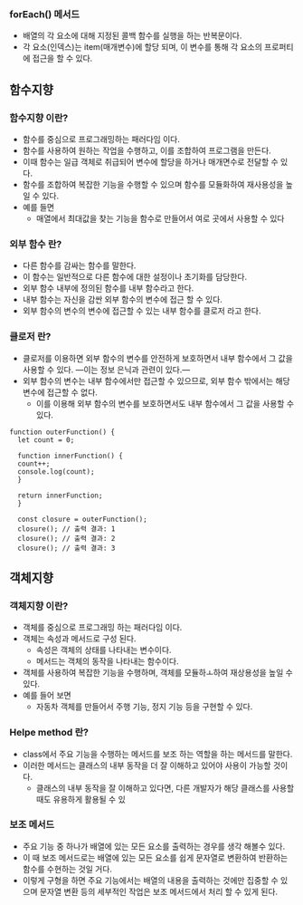### forEach() 메서드

- 배열의 각 요소에 대해 지정된 콜백 함수를 실행을 하는 반복문이다.
- 각 요소(인덱스)는 item(매개변수)에 할당 되며, 이 변수를 통해 각 요소의 프로퍼티에 접근을 할 수 있다.




## 함수지향

### 함수지향 이란?

- 함수를 중심으로 프로그래밍하는 패러다임 이다.
- 함수를 사용하여 원하는 작업을 수행하고, 이를 조합하여 프로그램을 만든다.
- 이때 함수는 일급 객체로 취급되어 변수에 할당을 하거나 매개면수로 전달할 수 있다.
- 함수를 조합하여 복잡한 기능을 수행할 수 있으며 함수를 모듈화하여 재사용성을 높일 수 있다.
- 예를 들면
    - 매열에서 최대값을 찾는 기능을 함수로 만들어서 여로 곳에서 사용할 수 있다

### 외부 함수 란?

- 다른 함수를 감싸는 함수를 말한다.
- 이 함수는 일반적으로 다른 함수에 대한 설정이나 초기화를 담당한다.
- 외부 함수 내부에 정의된 함수를 내부 함수라고 한다.
- 내부 함수는 자신을 감싼 외부 함수의 변수에 접근 할 수 있다.
- 외부 함수의 변수의 변수에 접근할 수 있는 내부 함수를 클로저 라고 한다.

### 클로저 란?

- 클로저를 이용하면 외부 함수의 변수를 안전하게 보호하면서 내부 함수에서 그 값을 사용할 수 있다. —이는 정보 은닉과 관련이 있다.—
- 외부 함수의 변수는 내부 함수에서만 접근할 수 있으므로, 외부 함수 밖에서는 해당 변수에 접근할 수 없다.
    - 이를 이용해 외부 함수의 변수를 보호하면서도 내부 함수에서 그 값을 사용할 수 있다.

```
function outerFunction() {
  let count = 0;
  
  function innerFunction() {
  count++;
  console.log(count);
  }
  
  return innerFunction;
  }
  
  const closure = outerFunction();
  closure(); // 출력 결과: 1
  closure(); // 출력 결과: 2
  closure(); // 출력 결과: 3
```

## 객체지향

### 객체지향 이란?

- 객체를 중심으로 프로그래밍 하는 패러다임 이다.
- 객체는 속성과 메서드로 구성 된다.
    - 속성은 객체의 상태를 나타내는 변수이다.
    - 메서드는 객체의 동작을 나타내는 함수이다.
- 객체를 사용하여 복잡한 기능을 수행하며, 객체를 모듈하ㅗ하여 재상용성을 높일 수 있다.
- 예를 들어 보면
    - 자동차 객체를 만들어서 주행 기능, 정지 기능 등을 구현할 수 있다.

### Helpe method 란?

- class에서 주요 기능을 수행하는 메서드를 보조 하는 역할을 하는 메서드를 말한다.
- 이러한 메서드는 클래스의 내부 동작을 더 잘 이해하고 있어야 사용이 가능할 것이다.
    - 클래스의 내부 동작을 잘 이해하고 있다면, 다른 개발자가 해당 클래스를 사용할 때도 유용하게 활용될 수 있

### 보조 메서드

- 주요 기능 중 하나가 배열에 있는 모든 요소를 출력하는 경우를 생각 해볼수 있다.
- 이 때 보조 메서드로는 배열에 있는 모든 요소를 쉽게 문자열로 변환하여 반환하는 함수를 수현하는 것일 거다.
- 이렇게 구형을 하면 주요 기능에서는 배열의 내용을 출력하는 것에만 집중할 수 있으며 문자열 변환 등의 세부적인 작업은 보조 메서드에서 처리 할 수 있게 된다.